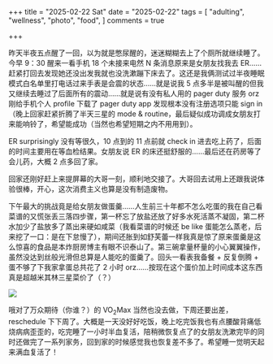 +++
title = "2025-02-22 Sat"
date = "2025-02-22"
tags = [
    "adulting",
    "wellness",
    "photo",
    "food",
]
comments = true

+++

昨天半夜五点醒了一回，以为就是憋尿醒的，迷迷糊糊去上了个厕所就继续睡了。今早 9：30 醒来一看手机 18 个未接来电然 N 条消息原来是女朋友找我去 ER……赶紧打回去发现她还没出发我就也没洗漱蹦下床去了。这还是我俩测试过半夜睡眠模式白名单里打电话过来手表是会震的状态……就是说我 5 点多半是被叫醒的但我又继续去睡过了后面所有的震动……就是说有没有私人用的 pager duty 服务 orz 刚给手机个人 profile 下载了 pager duty app 发现根本没有注册选项只能 sign in（晚上回家赶紧折腾了半天三星的 mode & routine，最后疑似成功调成女朋友打来能响铃了，希望能成功（当然也希望短期之内不用用到）。

ER surprisingly 没有等很久，10 点到的 11 点前就 check in 进去吃上药了，后面的时间主要用在等血检结果。女朋友说 ER 的床还挺舒服的……最后还在药房等了会儿药，大概 2 点多回了家。

回家还刚好赶上来提屏幕的大哥一刻，顺利地交接了。大哥回去试用上还跟我说体验很棒，开心，这次消费主义也算是没有制造废物。

下午最大的挑战竟是给女朋友做蛋羹……人生前三十年都不怎么吃蛋的我在自己看菜谱的又慌张丢三落四步骤，第一杯忘了放盐还放了好多水死活蒸不凝固，第二杯水加少了盐放多了蒸出来硬如咸菜（我看菜谱的时候还 be like 蛋能怎么蒸老，后来挖了一口：是在下怠慢了），期间还胀到如舒芙蕾一样我真是惊了原来蛋羹是这么惊喜的食品是本炸厨房博主有眼不识泰山了。第三碗拿量杯量的小心翼翼操作，虽然没达到丝般光滑但总算是人能吃的蛋羹了。回头一看表我备餐 + 反复倒腾 + 蛋不够了下我家拿蛋总共花了 2 小时 orz……按现在这个蛋价加上时间成本这东西真是超越米其林三星菜价了（？）

![](https://media.douchi.space/douchi/media_attachments/files/114/050/803/730/211/171/original/cec39cfbba447fc1.jpg)

哦对了万众期待（你谁？）的 VO<sub>2</sub>Max 当然也没去做，下周还要出差，reschedule 下下周了。大概是一天没好好吃饭，晚上吃完饭我也有点腰酸背痛低烧病病歪歪的，吃完睡了一小时半血复活，陪稍微恢复点了的女朋友洗漱完毕的同时还做完了一系列家务，回到家的时候感觉我也恢复差不多了。希望睡一觉明天起来满血复活了！